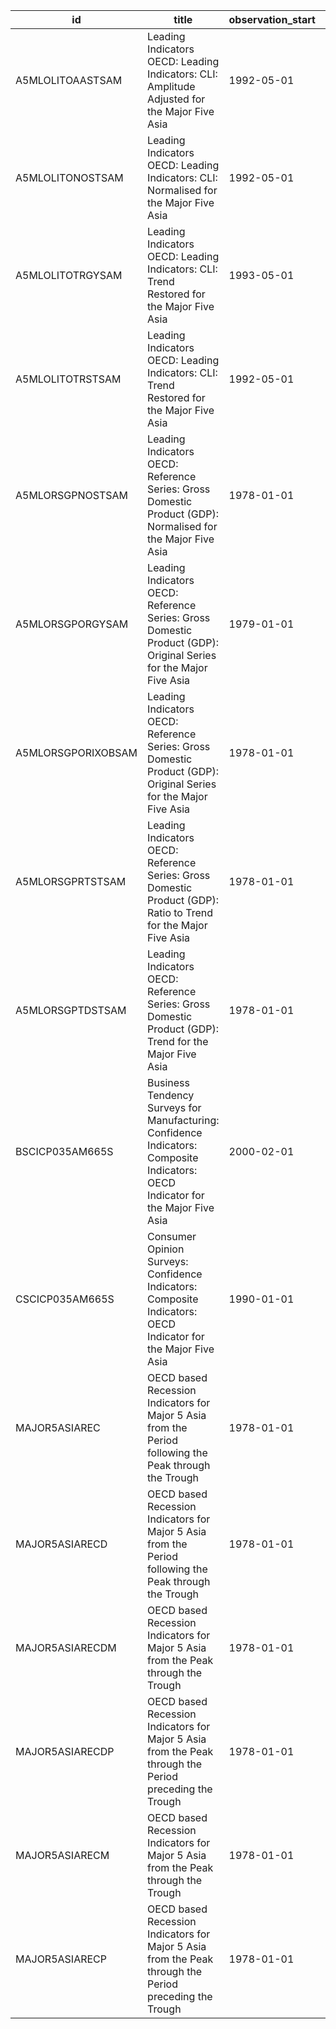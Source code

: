 | id                 | title                                                                                                                            | observation_start   | observation_end   |
|--------------------|----------------------------------------------------------------------------------------------------------------------------------|---------------------|-------------------|
| A5MLOLITOAASTSAM   | Leading Indicators OECD: Leading Indicators: CLI: Amplitude Adjusted for the Major Five Asia                                     | 1992-05-01          | 2022-10-01        |
| A5MLOLITONOSTSAM   | Leading Indicators OECD: Leading Indicators: CLI: Normalised for the Major Five Asia                                             | 1992-05-01          | 2022-10-01        |
| A5MLOLITOTRGYSAM   | Leading Indicators OECD: Leading Indicators: CLI: Trend Restored for the Major Five Asia                                         | 1993-05-01          | 2022-05-01        |
| A5MLOLITOTRSTSAM   | Leading Indicators OECD: Leading Indicators: CLI: Trend Restored for the Major Five Asia                                         | 1992-05-01          | 2022-05-01        |
| A5MLORSGPNOSTSAM   | Leading Indicators OECD: Reference Series: Gross Domestic Product (GDP): Normalised for the Major Five Asia                      | 1978-01-01          | 2022-05-01        |
| A5MLORSGPORGYSAM   | Leading Indicators OECD: Reference Series: Gross Domestic Product (GDP): Original Series for the Major Five Asia                 | 1979-01-01          | 2022-05-01        |
| A5MLORSGPORIXOBSAM | Leading Indicators OECD: Reference Series: Gross Domestic Product (GDP): Original Series for the Major Five Asia                 | 1978-01-01          | 2022-05-01        |
| A5MLORSGPRTSTSAM   | Leading Indicators OECD: Reference Series: Gross Domestic Product (GDP): Ratio to Trend for the Major Five Asia                  | 1978-01-01          | 2022-05-01        |
| A5MLORSGPTDSTSAM   | Leading Indicators OECD: Reference Series: Gross Domestic Product (GDP): Trend for the Major Five Asia                           | 1978-01-01          | 2022-05-01        |
| BSCICP035AM665S    | Business Tendency Surveys for Manufacturing: Confidence Indicators: Composite Indicators: OECD Indicator for the Major Five Asia | 2000-02-01          | 2022-09-01        |
| CSCICP035AM665S    | Consumer Opinion Surveys: Confidence Indicators: Composite Indicators: OECD Indicator for the Major Five Asia                    | 1990-01-01          | 2022-08-01        |
| MAJOR5ASIAREC      | OECD based Recession Indicators for Major 5 Asia from the Period following the Peak through the Trough                           | 1978-01-01          | 2022-02-01        |
| MAJOR5ASIARECD     | OECD based Recession Indicators for Major 5 Asia from the Period following the Peak through the Trough                           | 1978-01-01          | 2022-02-28        |
| MAJOR5ASIARECDM    | OECD based Recession Indicators for Major 5 Asia from the Peak through the Trough                                                | 1978-01-01          | 2022-02-28        |
| MAJOR5ASIARECDP    | OECD based Recession Indicators for Major 5 Asia from the Peak through the Period preceding the Trough                           | 1978-01-01          | 2022-02-28        |
| MAJOR5ASIARECM     | OECD based Recession Indicators for Major 5 Asia from the Peak through the Trough                                                | 1978-01-01          | 2022-02-01        |
| MAJOR5ASIARECP     | OECD based Recession Indicators for Major 5 Asia from the Peak through the Period preceding the Trough                           | 1978-01-01          | 2022-02-01        |